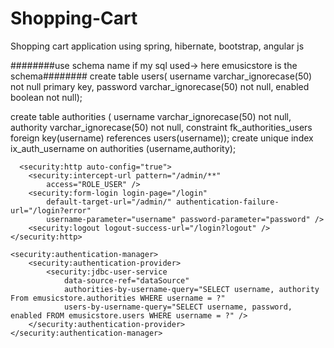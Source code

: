 # Shopping-Cart
Shopping cart application using spring, hibernate, bootstrap, angular js

########use schema name if my sql used-> here emusicstore is the schema########
create table users(
      username varchar_ignorecase(50) not null primary key,
      password varchar_ignorecase(50) not null,
      enabled boolean not null);

  create table authorities (
      username varchar_ignorecase(50) not null,
      authority varchar_ignorecase(50) not null,
      constraint fk_authorities_users foreign key(username) references users(username));
      create unique index ix_auth_username on authorities (username,authority);
      
      <security:http auto-config="true">
		<security:intercept-url pattern="/admin/**"
			access="ROLE_USER" />
		<security:form-login login-page="/login"
			default-target-url="/admin/" authentication-failure-url="/login?error"
			username-parameter="username" password-parameter="password" />
		<security:logout logout-success-url="/login?logout" />
	</security:http>

	<security:authentication-manager>
		<security:authentication-provider>
			<security:jdbc-user-service
				data-source-ref="dataSource"
				authorities-by-username-query="SELECT username, authority From emusicstore.authorities WHERE username = ?"
				users-by-username-query="SELECT username, password, enabled FROM emusicstore.users WHERE username = ?" />
		</security:authentication-provider>
	</security:authentication-manager>
